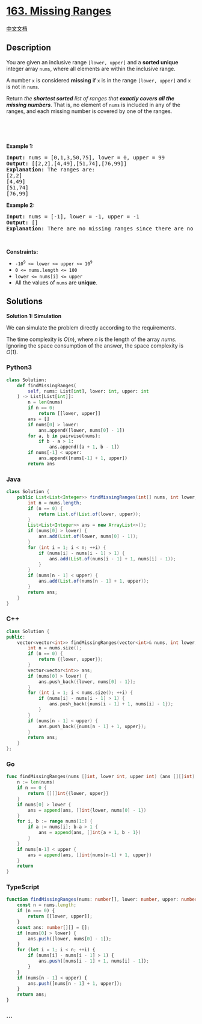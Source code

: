 # [163. Missing Ranges](https://leetcode.com/problems/missing-ranges)

[中文文档](/solution/0100-0199/0163.Missing%20Ranges/README.md)

## Description

<p>You are given an inclusive range <code>[lower, upper]</code> and a <strong>sorted unique</strong> integer array <code>nums</code>, where all elements are within the inclusive range.</p>

<p>A number <code>x</code> is considered <strong>missing</strong> if <code>x</code> is in the range <code>[lower, upper]</code> and <code>x</code> is not in <code>nums</code>.</p>

<p>Return <em>the <strong>shortest sorted</strong> list of ranges that <b>exactly covers all the missing numbers</b></em>. That is, no element of <code>nums</code> is included in any of the ranges, and each missing number is covered by one of the ranges.</p>

<p>&nbsp;</p>

<p>&nbsp;</p>
<p><strong class="example">Example 1:</strong></p>

<pre>
<strong>Input:</strong> nums = [0,1,3,50,75], lower = 0, upper = 99
<strong>Output:</strong> [[2,2],[4,49],[51,74],[76,99]]
<strong>Explanation:</strong> The ranges are:
[2,2]
[4,49]
[51,74]
[76,99]
</pre>

<p><strong class="example">Example 2:</strong></p>

<pre>
<strong>Input:</strong> nums = [-1], lower = -1, upper = -1
<strong>Output:</strong> []
<strong>Explanation:</strong> There are no missing ranges since there are no missing numbers.
</pre>

<p>&nbsp;</p>
<p><strong>Constraints:</strong></p>

<ul>
	<li><code>-10<sup>9</sup> &lt;= lower &lt;= upper &lt;= 10<sup>9</sup></code></li>
	<li><code>0 &lt;= nums.length &lt;= 100</code></li>
	<li><code>lower &lt;= nums[i] &lt;= upper</code></li>
	<li>All the values of <code>nums</code> are <strong>unique</strong>.</li>
</ul>

## Solutions

**Solution 1: Simulation**

We can simulate the problem directly according to the requirements.

The time complexity is $O(n)$, where $n$ is the length of the array $nums$. Ignoring the space consumption of the answer, the space complexity is $O(1)$.

<!-- tabs:start -->

### **Python3**

```python
class Solution:
    def findMissingRanges(
        self, nums: List[int], lower: int, upper: int
    ) -> List[List[int]]:
        n = len(nums)
        if n == 0:
            return [[lower, upper]]
        ans = []
        if nums[0] > lower:
            ans.append([lower, nums[0] - 1])
        for a, b in pairwise(nums):
            if b - a > 1:
                ans.append([a + 1, b - 1])
        if nums[-1] < upper:
            ans.append([nums[-1] + 1, upper])
        return ans
```

### **Java**

```java
class Solution {
    public List<List<Integer>> findMissingRanges(int[] nums, int lower, int upper) {
        int n = nums.length;
        if (n == 0) {
            return List.of(List.of(lower, upper));
        }
        List<List<Integer>> ans = new ArrayList<>();
        if (nums[0] > lower) {
            ans.add(List.of(lower, nums[0] - 1));
        }
        for (int i = 1; i < n; ++i) {
            if (nums[i] - nums[i - 1] > 1) {
                ans.add(List.of(nums[i - 1] + 1, nums[i] - 1));
            }
        }
        if (nums[n - 1] < upper) {
            ans.add(List.of(nums[n - 1] + 1, upper));
        }
        return ans;
    }
}
```

### **C++**

```cpp
class Solution {
public:
    vector<vector<int>> findMissingRanges(vector<int>& nums, int lower, int upper) {
        int n = nums.size();
        if (n == 0) {
            return {{lower, upper}};
        }
        vector<vector<int>> ans;
        if (nums[0] > lower) {
            ans.push_back({lower, nums[0] - 1});
        }
        for (int i = 1; i < nums.size(); ++i) {
            if (nums[i] - nums[i - 1] > 1) {
                ans.push_back({nums[i - 1] + 1, nums[i] - 1});
            }
        }
        if (nums[n - 1] < upper) {
            ans.push_back({nums[n - 1] + 1, upper});
        }
        return ans;
    }
};
```

### **Go**

```go
func findMissingRanges(nums []int, lower int, upper int) (ans [][]int) {
	n := len(nums)
	if n == 0 {
		return [][]int{{lower, upper}}
	}
	if nums[0] > lower {
		ans = append(ans, []int{lower, nums[0] - 1})
	}
	for i, b := range nums[1:] {
		if a := nums[i]; b-a > 1 {
			ans = append(ans, []int{a + 1, b - 1})
		}
	}
	if nums[n-1] < upper {
		ans = append(ans, []int{nums[n-1] + 1, upper})
	}
	return
}
```

### **TypeScript**

```ts
function findMissingRanges(nums: number[], lower: number, upper: number): number[][] {
    const n = nums.length;
    if (n === 0) {
        return [[lower, upper]];
    }
    const ans: number[][] = [];
    if (nums[0] > lower) {
        ans.push([lower, nums[0] - 1]);
    }
    for (let i = 1; i < n; ++i) {
        if (nums[i] - nums[i - 1] > 1) {
            ans.push([nums[i - 1] + 1, nums[i] - 1]);
        }
    }
    if (nums[n - 1] < upper) {
        ans.push([nums[n - 1] + 1, upper]);
    }
    return ans;
}
```

### **...**

```

```

<!-- tabs:end -->
